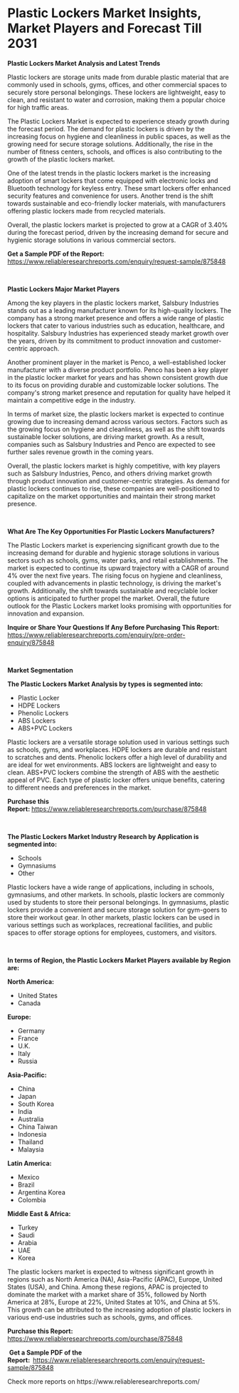 <p><h1>Plastic Lockers Market Insights, Market Players and Forecast Till 2031</h1></p><p><strong>Plastic Lockers Market Analysis and Latest Trends</strong></p>
<p><p>Plastic lockers are storage units made from durable plastic material that are commonly used in schools, gyms, offices, and other commercial spaces to securely store personal belongings. These lockers are lightweight, easy to clean, and resistant to water and corrosion, making them a popular choice for high traffic areas.</p><p>The Plastic Lockers Market is expected to experience steady growth during the forecast period. The demand for plastic lockers is driven by the increasing focus on hygiene and cleanliness in public spaces, as well as the growing need for secure storage solutions. Additionally, the rise in the number of fitness centers, schools, and offices is also contributing to the growth of the plastic lockers market.</p><p>One of the latest trends in the plastic lockers market is the increasing adoption of smart lockers that come equipped with electronic locks and Bluetooth technology for keyless entry. These smart lockers offer enhanced security features and convenience for users. Another trend is the shift towards sustainable and eco-friendly locker materials, with manufacturers offering plastic lockers made from recycled materials.</p><p>Overall, the plastic lockers market is projected to grow at a CAGR of 3.40% during the forecast period, driven by the increasing demand for secure and hygienic storage solutions in various commercial sectors.</p></p>
<p><strong>Get a Sample PDF of the Report:&nbsp;</strong> <a href="https://www.reliableresearchreports.com/enquiry/request-sample/875848">https://www.reliableresearchreports.com/enquiry/request-sample/875848</a></p>
<p>&nbsp;</p>
<p><strong>Plastic Lockers Major Market Players</strong></p>
<p><p>Among the key players in the plastic lockers market, Salsbury Industries stands out as a leading manufacturer known for its high-quality lockers. The company has a strong market presence and offers a wide range of plastic lockers that cater to various industries such as education, healthcare, and hospitality. Salsbury Industries has experienced steady market growth over the years, driven by its commitment to product innovation and customer-centric approach.</p><p>Another prominent player in the market is Penco, a well-established locker manufacturer with a diverse product portfolio. Penco has been a key player in the plastic locker market for years and has shown consistent growth due to its focus on providing durable and customizable locker solutions. The company's strong market presence and reputation for quality have helped it maintain a competitive edge in the industry.</p><p>In terms of market size, the plastic lockers market is expected to continue growing due to increasing demand across various sectors. Factors such as the growing focus on hygiene and cleanliness, as well as the shift towards sustainable locker solutions, are driving market growth. As a result, companies such as Salsbury Industries and Penco are expected to see further sales revenue growth in the coming years.</p><p>Overall, the plastic lockers market is highly competitive, with key players such as Salsbury Industries, Penco, and others driving market growth through product innovation and customer-centric strategies. As demand for plastic lockers continues to rise, these companies are well-positioned to capitalize on the market opportunities and maintain their strong market presence.</p></p>
<p>&nbsp;</p>
<p><strong>What Are The Key Opportunities For Plastic Lockers Manufacturers?</strong></p>
<p><p>The Plastic Lockers market is experiencing significant growth due to the increasing demand for durable and hygienic storage solutions in various sectors such as schools, gyms, water parks, and retail establishments. The market is expected to continue its upward trajectory with a CAGR of around 4% over the next five years. The rising focus on hygiene and cleanliness, coupled with advancements in plastic technology, is driving the market's growth. Additionally, the shift towards sustainable and recyclable locker options is anticipated to further propel the market. Overall, the future outlook for the Plastic Lockers market looks promising with opportunities for innovation and expansion.</p></p>
<p><strong>Inquire or Share Your Questions If Any Before Purchasing This Report:</strong> <a href="https://www.reliableresearchreports.com/enquiry/pre-order-enquiry/875848">https://www.reliableresearchreports.com/enquiry/pre-order-enquiry/875848</a></p>
<p>&nbsp;</p>
<p><strong>Market Segmentation</strong></p>
<p><strong>The Plastic Lockers Market Analysis by types is segmented into:</strong></p>
<p><ul><li>Plastic Locker</li><li>HDPE Lockers</li><li>Phenolic Lockers</li><li>ABS Lockers</li><li>ABS+PVC Lockers</li></ul></p>
<p><p>Plastic lockers are a versatile storage solution used in various settings such as schools, gyms, and workplaces. HDPE lockers are durable and resistant to scratches and dents. Phenolic lockers offer a high level of durability and are ideal for wet environments. ABS lockers are lightweight and easy to clean. ABS+PVC lockers combine the strength of ABS with the aesthetic appeal of PVC. Each type of plastic locker offers unique benefits, catering to different needs and preferences in the market.</p></p>
<p><strong>Purchase this Report:&nbsp;</strong><a href="https://www.reliableresearchreports.com/purchase/875848">https://www.reliableresearchreports.com/purchase/875848</a></p>
<p>&nbsp;</p>
<p><strong>The Plastic Lockers Market Industry Research by Application is segmented into:</strong></p>
<p><ul><li>Schools</li><li>Gymnasiums</li><li>Other</li></ul></p>
<p><p>Plastic lockers have a wide range of applications, including in schools, gymnasiums, and other markets. In schools, plastic lockers are commonly used by students to store their personal belongings. In gymnasiums, plastic lockers provide a convenient and secure storage solution for gym-goers to store their workout gear. In other markets, plastic lockers can be used in various settings such as workplaces, recreational facilities, and public spaces to offer storage options for employees, customers, and visitors.</p></p>
<p>&nbsp;</p>
<p><strong>In terms of Region, the Plastic Lockers Market Players available by Region are:</strong></p>
<p>
    <p> <strong> North America: </strong>
        <ul>
            <li>United States</li>
            <li>Canada</li>
        </ul>
        </p> 
    <p> <strong> Europe: </strong>
        <ul>
            <li>Germany</li>
            <li>France</li>
            <li>U.K.</li>
            <li>Italy</li>
            <li>Russia</li>
        </ul>
        </p> 
    <p> <strong> Asia-Pacific: </strong>
        <ul>
            <li>China</li>
            <li>Japan</li>
            <li>South Korea</li>
            <li>India</li>
            <li>Australia</li>
            <li>China Taiwan</li>
            <li>Indonesia</li>
            <li>Thailand</li>
            <li>Malaysia</li>
        </ul>
        </p> 
    <p> <strong> Latin America: </strong>
        <ul>
            <li>Mexico</li>
            <li>Brazil</li>
            <li>Argentina Korea</li>
            <li>Colombia</li>
        </ul>
        </p> 
    <p> <strong> Middle East & Africa: </strong>
        <ul>
            <li>Turkey</li>
            <li>Saudi</li>
            <li>Arabia</li>
            <li>UAE</li>
            <li>Korea</li>
        </ul>
    </p>
    </p>
<p><p>The plastic lockers market is expected to witness significant growth in regions such as North America (NA), Asia-Pacific (APAC), Europe, United States (USA), and China. Among these regions, APAC is projected to dominate the market with a market share of 35%, followed by North America at 28%, Europe at 22%, United States at 10%, and China at 5%. This growth can be attributed to the increasing adoption of plastic lockers in various end-use industries such as schools, gyms, and offices.</p></p>
<p><strong>Purchase this Report: </strong><a href="https://www.reliableresearchreports.com/purchase/875848">https://www.reliableresearchreports.com/purchase/875848</a></p>
<p>&nbsp;<strong>Get a Sample PDF of the Report:&nbsp;&nbsp;</strong><a href="https://www.reliableresearchreports.com/enquiry/request-sample/875848">https://www.reliableresearchreports.com/enquiry/request-sample/875848</a></p>
<p><strong></strong></p>
<p>Check more reports on https://www.reliableresearchreports.com/</p>